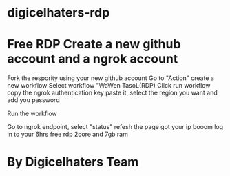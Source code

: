 # digicelhaters-rdp
Free RDP
Create a new github account and
a ngrok account
=========================
Fork the respority using your new github account
Go to "Action" create a new workflow
Select workflow "WaWen TasoL(RDP)
Click run workflow
copy the ngrok authentication key
paste it, select the region you want and add you password

Run the workflow

Go to ngrok endpoint, select "status" refesh the page got your ip 
booom log in to your 6hrs free rdp 2core and 7gb ram

By Digicelhaters Team
========================
